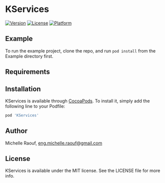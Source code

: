 # KServices

[![Version](https://img.shields.io/cocoapods/v/KServices.svg?style=flat)](https://cocoapods.org/pods/KServices)
[![License](https://img.shields.io/cocoapods/l/KServices.svg?style=flat)](https://cocoapods.org/pods/KServices)
[![Platform](https://img.shields.io/cocoapods/p/KServices.svg?style=flat)](https://cocoapods.org/pods/KServices)

## Example

To run the example project, clone the repo, and run `pod install` from the Example directory first.

## Requirements

## Installation

KServices is available through [CocoaPods](https://cocoapods.org). To install
it, simply add the following line to your Podfile:

```ruby
pod 'KServices'
```

## Author

Michelle Raouf, <eng.michelle.raouf@gmail.com>

## License

KServices is available under the MIT license. See the LICENSE file for more info.
